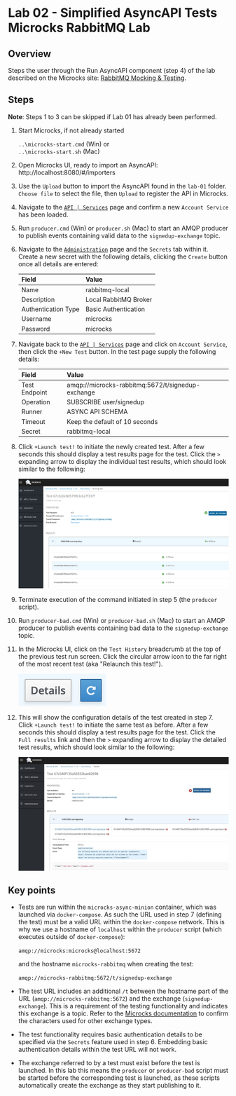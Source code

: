 # Lab 02 - Simplified AsyncAPI Tests Microcks RabbitMQ Lab

## Overview

Steps the user through the Run AsyncAPI component (step 4) of the lab described on the Microcks site: [RabbitMQ Mocking & Testing](https://microcks.io/documentation/guides/usage/async-protocols/rabbitmq-support/).

## Steps

**Note**: Steps 1 to 3 can be skipped if Lab 01 has already been performed.

1. Start Microcks, if not already started

    `..\microcks-start.cmd` (Win) or<br/>
    `..\microcks-start.sh` (Mac)

2. Open Microcks UI, ready to import an AsyncAPI: http://localhost:8080/#/importers

3. Use the `Upload` button to import the AsyncAPI found in the `lab-01` folder. `Choose file` to select the file, then `Upload` to register the API in Microcks.

4. Navigate to the [`API | Services`](http://localhost:8080/#/services) page and confirm a new `Account Service` has been loaded.

5. Run `producer.cmd` (Win) or `producer.sh` (Mac) to start an AMQP producer to publish events containing valid data to the `signedup-exchange` topic.

6. Navigate to the [`Administration`](http://localhost:8080/#/admin) page and the `Secrets` tab within it. Create a new secret with the following details, clicking the `Create` button once all details are entered:

    | Field               | Value                 |
    | ---                 | ---                   |
    | Name                | rabbitmq-local        |
    | Description         | Local RabbitMQ Broker |
    | Authentication Type | Basic Authentication  |
    | Username            | microcks              |
    | Password            | microcks              |

7. Navigate back to the [`API | Services`](http://localhost:8080/#/services) page and click on `Account Service`, then click the `+New Test` button. In the test page supply the following details:

    | Field         | Value                                             |
    | ---           | ---                                               |
    | Test Endpoint | amqp://microcks-rabbitmq:5672/t/signedup-exchange |
    | Operation     | SUBSCRIBE user/signedup                           |
    | Runner        | ASYNC API SCHEMA                                  |
    | Timeout       | Keep the default of 10 seconds                    |
    | Secret        | rabbitmq-local                                    |

8. Click `+Launch test!` to initiate the newly created test. After a few seconds this should display a test results page for the test. Click the `>` expanding arrow to display the individual test results, which should look similar to the following:

    ![Successful Test Result List](./TestSuccessful.png)

9. Terminate execution of the command initiated in step 5 (the `producer` script).

10. Run `producer-bad.cmd` (Win) or `producer-bad.sh` (Mac) to start an AMQP producer to publish events containing bad data to the `signedup-exchange` topic.

11. In the Microcks UI, click on the `Test History` breadcrumb at the top of the previous test run screen. Click the circular arrow icon to the far right of the most recent test (aka "Relaunch this test!").

    ![RelaunchThisTest](./RelaunchThisTest.png)

12. This will show the configuration details of the test created in step 7. Click `+Launch test!` to initiate the same test as before. After a few seconds this should display a test results page for the test. Click the `Full results` link and then the `>` expanding arrow to display the detailed test results, which should look similar to the following:

    ![Unsuccessful Test Result](./TestUnsuccessful.jpg)

## Key points

- Tests are run within the `microcks-async-minion` container, which was launched via `docker-compose`. As such the URL used in step 7 (defining the test) must be a valid URL within the `docker-compose` network. This is why we use a hostname of `localhost` within the `producer` script (which executes outside of `docker-compose`):

    `amqp://microcks:microcks@localhost:5672`

    and the hostname `microcks-rabbitmq` when creating the test:

    `amqp://microcks-rabbitmq:5672/t/signedup-exchange`

- The test URL includes an additional `/t` between the hostname part of the URL (`amqp://microcks-rabbitmq:5672`) and the exchange (`signedup-exchange`). This is a requirement of the testing functionality and indicates this exchange is a topic. Refer to the [Microcks documentation](https://microcks.io/documentation/guides/usage/async-protocols/rabbitmq-support/) to confirm the characters used for other exchange types.

- The test functionality requires basic authentication details to be specified via the `Secrets` feature used in step 6. Embedding basic authentication details within the test URL will not work.

- The exchange referred to by a test must exist before the test is launched. In this lab this means the `producer` or `producer-bad` script must be started before the corresponding test is launched, as these scripts automatically create the exchange as they start publishing to it.